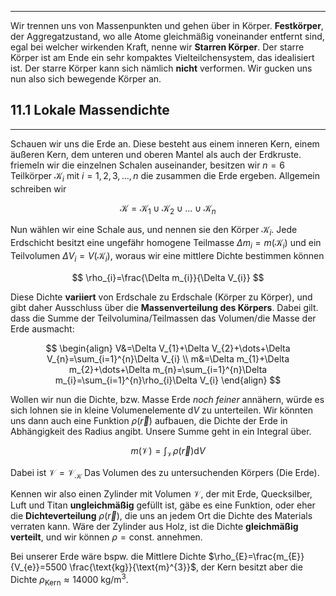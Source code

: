 ***

Wir trennen uns von Massenpunkten und gehen über in Körper. **Festkörper**, der Aggregatzustand, wo alle Atome gleichmäßig voneinander entfernt sind, egal bei welcher wirkenden Kraft, nenne wir **Starren Körper**. Der starre Körper ist am Ende ein sehr kompaktes Vielteilchensystem, das idealisiert ist. Der starre Körper kann sich nämlich **nicht** verformen. Wir gucken uns nun also sich bewegende Körper an.


## 11.1 Lokale Massendichte
***

Schauen wir uns die Erde an. Diese besteht aus einem inneren Kern, einem äußeren Kern, dem unteren und oberen Mantel als auch der Erdkruste. friemeln wir die einzelnen Schalen auseinander, besitzen wir $n=6$ Teilkörper $\mathcal{K}_{i}$ mit $i=1,2,3,\dots,n$ die zusammen die Erde ergeben. Allgemein schreiben wir

$$
\mathcal{K}=\mathcal{K}_{1} \cup \mathcal{K}_{2} \cup\dots \cup \mathcal{K}_{n}
$$

Nun wählen wir eine Schale aus, und nennen sie den Körper $\mathcal{K}_{i}$. Jede Erdschicht besitzt eine ungefähr homogene Teilmasse $\Delta m_{i}=m(\mathcal{K}_{i})$ und ein Teilvolumen $\Delta V_{i}=V(\mathcal{K}_{i})$, woraus wir eine mittlere Dichte bestimmen können

$$
\rho_{i}=\frac{\Delta m_{i}}{\Delta V_{i}}
$$

Diese Dichte **variiert** von Erdschale zu Erdschale (Körper zu Körper), und gibt daher Ausschluss über die **Massenverteilung des Körpers**. Dabei gilt. dass die Summe der Teilvolumina/Teilmassen das Volumen/die Masse der Erde ausmacht:

$$
\begin{align}
V&=\Delta V_{1}+\Delta V_{2}+\dots+\Delta V_{n}=\sum_{i=1}^{n}\Delta V_{i} \\
m&=\Delta m_{1}+\Delta m_{2}+\dots+\Delta m_{n}=\sum_{i=1}^{n}\Delta m_{i}=\sum_{i=1}^{n}\rho_{i}\Delta V_{i}
\end{align}
$$

Wollen wir nun die Dichte, bzw. Masse Erde *noch feiner* annähern, würde es sich lohnen sie in kleine Volumenelemente $\text{d}V$ zu unterteilen. Wir könnten uns dann auch eine Funktion $\rho(\vec{r})$ aufbauen, die Dichte der Erde in Abhängigkeit des Radius angibt. Unsere Summe geht in ein Integral über.

$$
m(\mathcal{V})=\int_{\mathcal{V}} \rho(\vec{r})\text{d}V
$$

Dabei ist $\mathcal{V}=\mathcal{V}_{\mathcal{K}}$ Das Volumen des zu untersuchenden Körpers (Die Erde).

Kennen wir also einen Zylinder mit Volumen $\mathcal{V}$, der mit Erde, Quecksilber, Luft und Titan **ungleichmäßig** gefüllt ist, gäbe es eine Funktion, oder eher die **Dichteverteilung** $\rho(\vec{r})$, die uns an jedem Ort die Dichte des Materials verraten kann. Wäre der Zylinder aus Holz, ist die Dichte **gleichmäßig verteilt**, und wir können $\rho=\text{const.}$ annehmen.

Bei unserer Erde wäre bspw. die Mittlere Dichte $\rho_{E}=\frac{m_{E}}{V_{e}}=5500 \frac{\text{kg}}{\text{m}^{3}}$, der Kern besitzt aber die Dichte $\rho_{\text{Kern}}\approx 14000\text{ kg} /\text{m}^{3}$.